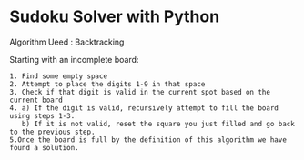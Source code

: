 # Sudoku Solver with Python

Algorithm Ueed : Backtracking

Starting with an incomplete board:

```
1. Find some empty space
2. Attempt to place the digits 1-9 in that space
3. Check if that digit is valid in the current spot based on the current board
4. a) If the digit is valid, recursively attempt to fill the board using steps 1-3.
   b) If it is not valid, reset the square you just filled and go back to the previous step.
5.Once the board is full by the definition of this algorithm we have found a solution.
```
